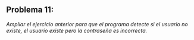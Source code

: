 ## Problema 11:
*Ampliar el ejercicio anterior para que el programa detecte si el usuario no existe, el usuario existe pero la contraseña es incorrecta.*